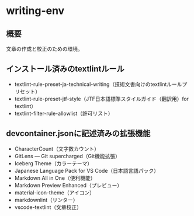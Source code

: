 # writing-env

## 概要

文章の作成と校正のための環境。

## インストール済みのtextlintルール

- textlint-rule-preset-ja-technical-writing（技術文書向けのtextlintルールプリセット）
- textlint-rule-preset-jtf-style（JTF日本語標準スタイルガイド（翻訳用）for textlint）
- textlint-filter-rule-allowlist（許可リスト）

## devcontainer.jsonに記述済みの拡張機能

- CharacterCount（文字数カウント）
- GitLens — Git supercharged（Git機能拡張）
- Iceberg Theme（カラーテーマ）
- Japanese Language Pack for VS Code（日本語言語パック）
- Markdown All in One（便利機能）
- Markdown Preview Enhanced（プレビュー）
- material-icon-theme（アイコン）
- markdownlint（リンター）
- vscode-textlint（文章校正）
  